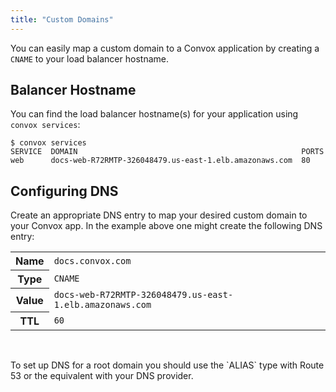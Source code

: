 ```yaml
---
title: "Custom Domains"
---
```


You can easily map a custom domain to a Convox application by creating a `CNAME` to your load balancer hostname.

## Balancer Hostname

You can find the load balancer hostname(s) for your application using `convox services`:

    $ convox services
    SERVICE  DOMAIN                                                  PORTS
    web      docs-web-R72RMTP-326048479.us-east-1.elb.amazonaws.com  80

## Configuring DNS

Create an appropriate DNS entry to map your desired custom domain to your Convox app. In the example above one might create the following DNS entry:

<table>
  <tr>
    <th>Name</th>
    <td><code>docs.convox.com</code></td>
  </tr>
  <tr>
    <th>Type</th>
    <td><code>CNAME</code></td>
  </tr>
  <tr>
    <th>Value</th>
    <td><code>docs-web-R72RMTP-326048479.us-east-1.elb.amazonaws.com</code></td>
  </tr>
  <tr>
    <th>TTL</th>
    <td><code>60</code></td>
  </tr>
</table>

&nbsp;

<div class="block-callout block-show-callout type-info" markdown="1">
To set up DNS for a root domain you should use the `ALIAS` type with Route 53 or the equivalent with your DNS provider.
</div>
